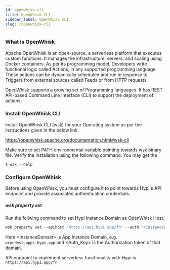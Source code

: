 ```yaml
---
id: openwhisk-cli
title: OpenWhisk CLI
sidebar_label: OpenWhisk CLI
slug: /openwhisk-cli
---
```


### What is OpenWhisk

Apache OpenWhisk is an open-source, a serverless platform that executes custom functions. It manages the infrastructure, servers, and scaling using Docker containers. As per its programming model, Developers write functional logic called Actions, in any supported programming language. These actions can be dynamically scheduled and run in response to Triggers from external sources called Feeds or from HTTP requests.

OpenWhisk supports a growing set of Programming languages. It has REST API-based Command Line Interface (CLI) to support the deployment of actions.

### Install OpenWhisk CLI

Install OpenWhisk CLI (wsk) for your Operating system as per the instructions given in the below link.

https://openwhisk.apache.org/documentation.html#wsk-cli

Make sure to set PATH environmental variable pointing towards wsk binary file. Verify the installation using the following command. You may get the 

```
$ wsk --help
```

### Configure OpenWhisk 

Before using OpenWhisk, you must configure it to point towards Hypi's API endpoint and provide associated authentication credentials.

##### wsk property set

Run the follwing command to set Hypi Instance Domain as OpenWhisk Host.

```java
wsk property set --apihost "https://api.hypi.app/fn" --auth "<InstanceDomain>:<Auth_Key>"
```
Here \<InstanceDomain>  is App Instance Domain, e.g. `proudest.apps.hypi.app` and \<Auth_Key> is the Authorization token of that domain.

API endpoint to implement serverless functionality with Hypi is `https://api.hypi.app/fn`
